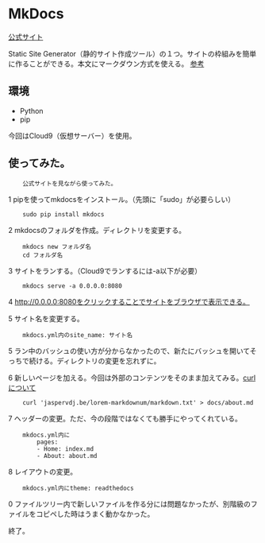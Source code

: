 # MkDocs

[公式サイト](http://mkdocs.org)

Static Site Generator（静的サイト作成ツール）の１つ。サイトの枠組みを簡単に作ることができる。本文にマークダウン方式を使える。
[参考](http://matome.naver.jp/odai/2138951779950545401)

## 環境

* Python
* pip

今回はCloud9（仮想サーバー）を使用。

## 使ってみた。

        公式サイトを見ながら使ってみた。

1 pipを使ってmkdocsをインストール。（先頭に「sudo」が必要らしい）

        sudo pip install mkdocs
    
2 mkdocsのフォルダを作成。ディレクトリを変更する。

        mkdocs new フォルダ名
        cd フォルダ名
    
3 サイトをランする。（Cloud9でランするには-a以下が必要）

        mkdocs serve -a 0.0.0.0:8080
    
4 http://0.0.0.0:8080をクリックすることでサイトをブラウザで表示できる。

5 サイト名を変更する。

        mkdocs.yml内のsite_name: サイト名
    
5 ラン中のバッシュの使い方が分からなかったので、新たにバッシュを開いてそっちで続ける。ディレクトリの変更を忘れずに。

6 新しいページを加える。今回は外部のコンテンツをそのまま加えてみる。[curlについて](https://hydrocul.github.io/wiki/commands/curl.html)

        curl 'jaspervdj.be/lorem-markdownum/markdown.txt' > docs/about.md
    
7 ヘッダーの変更。ただ、今の段階ではなくても勝手にやってくれている。

        mkdocs.yml内に
            pages:
            - Home: index.md
            - About: about.md
                            
8 レイアウトの変更。

        mkdocs.yml内にtheme: readthedocs
    
0 ファイルツリー内で新しいファイルを作る分には問題なかったが、別階級のファイルをコピペした時はうまく動かなかった。

終了。